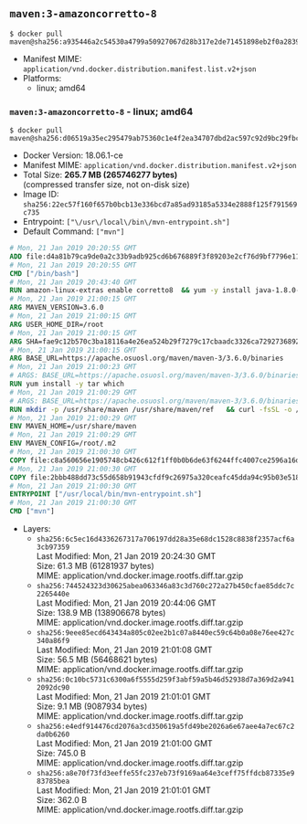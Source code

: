 ## `maven:3-amazoncorretto-8`

```console
$ docker pull maven@sha256:a935446a2c54530a4799a50927067d28b317e2de71451898eb2f0a2839958fc3
```

-	Manifest MIME: `application/vnd.docker.distribution.manifest.list.v2+json`
-	Platforms:
	-	linux; amd64

### `maven:3-amazoncorretto-8` - linux; amd64

```console
$ docker pull maven@sha256:d06519a35ec295479ab75360c1e4f2ea34707dbd2ac597c92d9bc29fbc58c4de
```

-	Docker Version: 18.06.1-ce
-	Manifest MIME: `application/vnd.docker.distribution.manifest.v2+json`
-	Total Size: **265.7 MB (265746277 bytes)**  
	(compressed transfer size, not on-disk size)
-	Image ID: `sha256:22ec57f160f657b0bcb13e336bcd7a85ad93185a5334e2888f125f791569c735`
-	Entrypoint: `["\/usr\/local\/bin\/mvn-entrypoint.sh"]`
-	Default Command: `["mvn"]`

```dockerfile
# Mon, 21 Jan 2019 20:20:55 GMT
ADD file:d4a81b79ca9de0a2c33b9adb925cd6b676889f3f89203e2cf76d9bf7796e11e0 in / 
# Mon, 21 Jan 2019 20:20:55 GMT
CMD ["/bin/bash"]
# Mon, 21 Jan 2019 20:43:40 GMT
RUN amazon-linux-extras enable corretto8  && yum -y install java-1.8.0-amazon-corretto-devel-1.8.0_192.b12-1.amzn2  && yum clean all
# Mon, 21 Jan 2019 21:00:15 GMT
ARG MAVEN_VERSION=3.6.0
# Mon, 21 Jan 2019 21:00:15 GMT
ARG USER_HOME_DIR=/root
# Mon, 21 Jan 2019 21:00:15 GMT
ARG SHA=fae9c12b570c3ba18116a4e26ea524b29f7279c17cbaadc3326ca72927368924d9131d11b9e851b8dc9162228b6fdea955446be41207a5cfc61283dd8a561d2f
# Mon, 21 Jan 2019 21:00:15 GMT
ARG BASE_URL=https://apache.osuosl.org/maven/maven-3/3.6.0/binaries
# Mon, 21 Jan 2019 21:00:23 GMT
# ARGS: BASE_URL=https://apache.osuosl.org/maven/maven-3/3.6.0/binaries MAVEN_VERSION=3.6.0 SHA=fae9c12b570c3ba18116a4e26ea524b29f7279c17cbaadc3326ca72927368924d9131d11b9e851b8dc9162228b6fdea955446be41207a5cfc61283dd8a561d2f USER_HOME_DIR=/root
RUN yum install -y tar which
# Mon, 21 Jan 2019 21:00:29 GMT
# ARGS: BASE_URL=https://apache.osuosl.org/maven/maven-3/3.6.0/binaries MAVEN_VERSION=3.6.0 SHA=fae9c12b570c3ba18116a4e26ea524b29f7279c17cbaadc3326ca72927368924d9131d11b9e851b8dc9162228b6fdea955446be41207a5cfc61283dd8a561d2f USER_HOME_DIR=/root
RUN mkdir -p /usr/share/maven /usr/share/maven/ref   && curl -fsSL -o /tmp/apache-maven.tar.gz ${BASE_URL}/apache-maven-${MAVEN_VERSION}-bin.tar.gz   && echo "${SHA}  /tmp/apache-maven.tar.gz" | sha512sum -c -   && tar -xzf /tmp/apache-maven.tar.gz -C /usr/share/maven --strip-components=1   && rm -f /tmp/apache-maven.tar.gz   && ln -s /usr/share/maven/bin/mvn /usr/bin/mvn
# Mon, 21 Jan 2019 21:00:29 GMT
ENV MAVEN_HOME=/usr/share/maven
# Mon, 21 Jan 2019 21:00:29 GMT
ENV MAVEN_CONFIG=/root/.m2
# Mon, 21 Jan 2019 21:00:30 GMT
COPY file:c8a560656e1905748cb426c612f1ff0b0b6de63f6244ffc4007ce2596a16de58 in /usr/local/bin/mvn-entrypoint.sh 
# Mon, 21 Jan 2019 21:00:30 GMT
COPY file:2bbb488dd73c55d658b91943cfdf9c26975a320ceafc45dda94c95b03e518ad3 in /usr/share/maven/ref/ 
# Mon, 21 Jan 2019 21:00:30 GMT
ENTRYPOINT ["/usr/local/bin/mvn-entrypoint.sh"]
# Mon, 21 Jan 2019 21:00:30 GMT
CMD ["mvn"]
```

-	Layers:
	-	`sha256:6c5ec16d4336267317a706197dd28a35e68dc1528c8838f2357acf6a3cb97359`  
		Last Modified: Mon, 21 Jan 2019 20:24:30 GMT  
		Size: 61.3 MB (61281937 bytes)  
		MIME: application/vnd.docker.image.rootfs.diff.tar.gzip
	-	`sha256:744524323d30625abea063346a83c3d760c272a27b450cfae85ddc7c2265440e`  
		Last Modified: Mon, 21 Jan 2019 20:44:06 GMT  
		Size: 138.9 MB (138906678 bytes)  
		MIME: application/vnd.docker.image.rootfs.diff.tar.gzip
	-	`sha256:9eee85ecd643434a805c02ee2b1c07a8440ec59c64b0a08e76ee427c340a86f9`  
		Last Modified: Mon, 21 Jan 2019 21:01:08 GMT  
		Size: 56.5 MB (56468621 bytes)  
		MIME: application/vnd.docker.image.rootfs.diff.tar.gzip
	-	`sha256:0c10bc5731c6300a6f5555d259f3abf59a5b46d52938d7a369d2a9412092dc90`  
		Last Modified: Mon, 21 Jan 2019 21:01:01 GMT  
		Size: 9.1 MB (9087934 bytes)  
		MIME: application/vnd.docker.image.rootfs.diff.tar.gzip
	-	`sha256:e4edf914476cd2076a3cd350619a5fd49be2026a6e67aee4a7ec67c2da0b6260`  
		Last Modified: Mon, 21 Jan 2019 21:01:00 GMT  
		Size: 745.0 B  
		MIME: application/vnd.docker.image.rootfs.diff.tar.gzip
	-	`sha256:a8e70f73fd3eeffe55fc237eb73f9169aa64e3ceff75ffdcb87335e983785bea`  
		Last Modified: Mon, 21 Jan 2019 21:01:01 GMT  
		Size: 362.0 B  
		MIME: application/vnd.docker.image.rootfs.diff.tar.gzip
